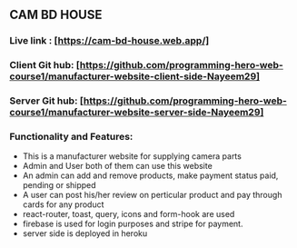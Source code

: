 
## CAM BD HOUSE

### Live link : [https://cam-bd-house.web.app/]
### Client Git hub: [https://github.com/programming-hero-web-course1/manufacturer-website-client-side-Nayeem29]
### Server Git hub: [https://github.com/programming-hero-web-course1/manufacturer-website-server-side-Nayeem29]

### Functionality and Features:

* This is a manufacturer website for supplying camera parts 
* Admin and User both of them can use this website
* An admin can add and remove products, make payment status paid, pending or shipped
* A user can post his/her review on perticular product and pay through cards for any product
* react-router, toast, query, icons and form-hook are used
* firebase is used for login purposes and stripe for payment.
* server side is deployed in heroku

